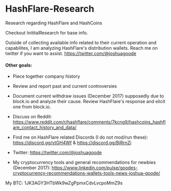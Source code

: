# HashFlare-Research
Research regarding HashFlare and HashCoins

Checkout InititalResearch for base info.

Outside of collecting available info related to their current operation and capabilites, I am analyzing HashFlare's distribution wallets.  Reach me on twitter if you want to assist. https://twitter.com/@joshuagoode

#### Other goals:
 - Piece together company history
 - Review and report past and current controversies
 - Document current withdraw issues (December 2017) supposedly due to block.io and analyze their cause. Review HashFlare's response and elicit one from block.io.


- Discuss on Reddit: https://www.reddit.com/r/hashflare/comments/7kcng9/hashcoins_hashflare_contact_history_and_data/
- Find me on HashFlare related Discords (I do not mod/run these): https://discord.gg/vtGH4Wf & https://discord.gg/BjRrnZj
- Twitter: https://twitter.com/@joshuagoode
- My cryptocurrency tools and general recommendations for newbies (December 2017): https://www.linkedin.com/pulse/goodes-cryptocurrency-recommendations-wallets-tools-news-joshua-goode/

My BTC:
1JK3AGY3HTbWk9wZgPpmxCdvLvcpoMmZ9s
